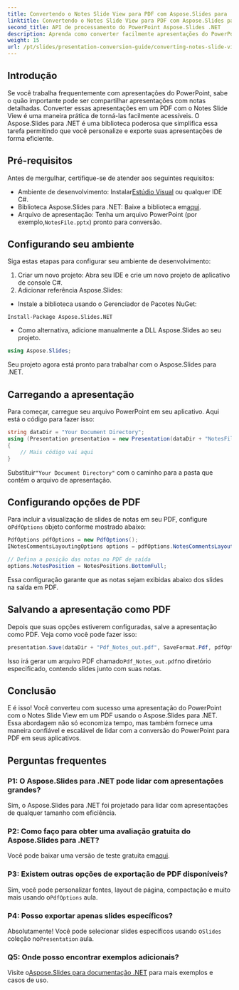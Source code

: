 ```yaml
---
title: Convertendo o Notes Slide View para PDF com Aspose.Slides para .NET
linktitle: Convertendo o Notes Slide View para PDF com Aspose.Slides para .NET
second_title: API de processamento do PowerPoint Aspose.Slides .NET
description: Aprenda como converter facilmente apresentações do PowerPoint com o Notes Slide View para o formato PDF usando o Aspose.Slides para .NET. Este guia inclui instruções detalhadas.
weight: 15
url: /pt/slides/presentation-conversion-guide/converting-notes-slide-view-to-pdf/
---
```

## Introdução

Se você trabalha frequentemente com apresentações do PowerPoint, sabe o quão importante pode ser compartilhar apresentações com notas detalhadas. Converter essas apresentações em um PDF com o Notes Slide View é uma maneira prática de torná-las facilmente acessíveis. O Aspose.Slides para .NET é uma biblioteca poderosa que simplifica essa tarefa permitindo que você personalize e exporte suas apresentações de forma eficiente.

## Pré-requisitos

Antes de mergulhar, certifique-se de atender aos seguintes requisitos:

-  Ambiente de desenvolvimento: Instalar[Estúdio Visual](https://visualstudio.microsoft.com/) ou qualquer IDE C#.
-  Biblioteca Aspose.Slides para .NET: Baixe a biblioteca em[aqui](https://releases.aspose.com/slides/net/).
-  Arquivo de apresentação: Tenha um arquivo PowerPoint (por exemplo,`NotesFile.pptx`) pronto para conversão.

## Configurando seu ambiente

Siga estas etapas para configurar seu ambiente de desenvolvimento:

1. Criar um novo projeto: Abra seu IDE e crie um novo projeto de aplicativo de console C#.
2. Adicionar referência Aspose.Slides: 
- Instale a biblioteca usando o Gerenciador de Pacotes NuGet:
 ```
 Install-Package Aspose.Slides.NET
 ```
- Como alternativa, adicione manualmente a DLL Aspose.Slides ao seu projeto.

```csharp
using Aspose.Slides;
```
Seu projeto agora está pronto para trabalhar com o Aspose.Slides para .NET.

## Carregando a apresentação

Para começar, carregue seu arquivo PowerPoint em seu aplicativo. Aqui está o código para fazer isso:

```csharp
string dataDir = "Your Document Directory";
using (Presentation presentation = new Presentation(dataDir + "NotesFile.pptx"))
{
	// Mais código vai aqui
}

```

 Substituir`"Your Document Directory"` com o caminho para a pasta que contém o arquivo de apresentação.

## Configurando opções de PDF

 Para incluir a visualização de slides de notas em seu PDF, configure o`PdfOptions` objeto conforme mostrado abaixo:

```csharp
PdfOptions pdfOptions = new PdfOptions();
INotesCommentsLayoutingOptions options = pdfOptions.NotesCommentsLayouting;

// Defina a posição das notas no PDF de saída
options.NotesPosition = NotesPositions.BottomFull;
```

Essa configuração garante que as notas sejam exibidas abaixo dos slides na saída em PDF.

## Salvando a apresentação como PDF

Depois que suas opções estiverem configuradas, salve a apresentação como PDF. Veja como você pode fazer isso:

```csharp
presentation.Save(dataDir + "Pdf_Notes_out.pdf", SaveFormat.Pdf, pdfOptions);
```

 Isso irá gerar um arquivo PDF chamado`Pdf_Notes_out.pdf`no diretório especificado, contendo slides junto com suas notas.

## Conclusão

E é isso! Você converteu com sucesso uma apresentação do PowerPoint com o Notes Slide View em um PDF usando o Aspose.Slides para .NET. Essa abordagem não só economiza tempo, mas também fornece uma maneira confiável e escalável de lidar com a conversão do PowerPoint para PDF em seus aplicativos.

## Perguntas frequentes

### P1: O Aspose.Slides para .NET pode lidar com apresentações grandes?
Sim, o Aspose.Slides para .NET foi projetado para lidar com apresentações de qualquer tamanho com eficiência.

### P2: Como faço para obter uma avaliação gratuita do Aspose.Slides para .NET?
 Você pode baixar uma versão de teste gratuita em[aqui](https://releases.aspose.com/).

### P3: Existem outras opções de exportação de PDF disponíveis?
 Sim, você pode personalizar fontes, layout de página, compactação e muito mais usando o`PdfOptions` aula.

### P4: Posso exportar apenas slides específicos?
 Absolutamente! Você pode selecionar slides específicos usando o`Slides` coleção no`Presentation` aula.

### Q5: Onde posso encontrar exemplos adicionais?
 Visite o[Aspose.Slides para documentação .NET](https://reference.aspose.com/slides/net/) para mais exemplos e casos de uso.